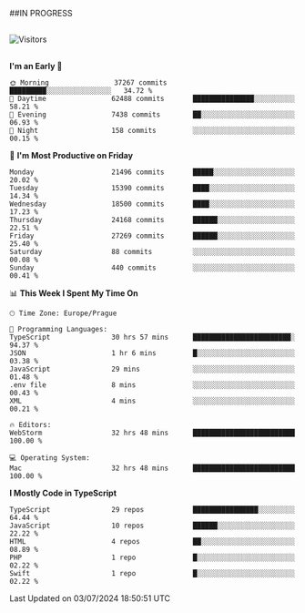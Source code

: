 ##IN PROGRESS
##
![Visitors](https://komarev.com/ghpvc/?username=petrbui&style=for-the-badge&label=Visitors+👀)



##
<!--
[![My GitHub stats](https://github-readme-stats.vercel.app/api?username=petrbui&theme=github_dark)](https://github.com/anuraghazra/github-readme-stats)

[![My wakatime stats](https://github-readme-stats.vercel.app/api/wakatime?username=petrbui&theme=github_dark)](https://github.com/anuraghazra/github-readme-stats)
-->
<!--START_SECTION:waka-->
**I'm an Early 🐤** 

```text
🌞 Morning                37267 commits       █████████░░░░░░░░░░░░░░░░   34.72 % 
🌆 Daytime                62488 commits       ███████████████░░░░░░░░░░   58.21 % 
🌃 Evening                7438 commits        ██░░░░░░░░░░░░░░░░░░░░░░░   06.93 % 
🌙 Night                  158 commits         ░░░░░░░░░░░░░░░░░░░░░░░░░   00.15 % 
```
📅 **I'm Most Productive on Friday** 

```text
Monday                   21496 commits       █████░░░░░░░░░░░░░░░░░░░░   20.02 % 
Tuesday                  15390 commits       ████░░░░░░░░░░░░░░░░░░░░░   14.34 % 
Wednesday                18500 commits       ████░░░░░░░░░░░░░░░░░░░░░   17.23 % 
Thursday                 24168 commits       ██████░░░░░░░░░░░░░░░░░░░   22.51 % 
Friday                   27269 commits       ██████░░░░░░░░░░░░░░░░░░░   25.40 % 
Saturday                 88 commits          ░░░░░░░░░░░░░░░░░░░░░░░░░   00.08 % 
Sunday                   440 commits         ░░░░░░░░░░░░░░░░░░░░░░░░░   00.41 % 
```


📊 **This Week I Spent My Time On** 

```text
🕑︎ Time Zone: Europe/Prague

💬 Programming Languages: 
TypeScript               30 hrs 57 mins      ████████████████████████░   94.37 % 
JSON                     1 hr 6 mins         █░░░░░░░░░░░░░░░░░░░░░░░░   03.38 % 
JavaScript               29 mins             ░░░░░░░░░░░░░░░░░░░░░░░░░   01.48 % 
.env file                8 mins              ░░░░░░░░░░░░░░░░░░░░░░░░░   00.43 % 
XML                      4 mins              ░░░░░░░░░░░░░░░░░░░░░░░░░   00.21 % 

🔥 Editors: 
WebStorm                 32 hrs 48 mins      █████████████████████████   100.00 % 

💻 Operating System: 
Mac                      32 hrs 48 mins      █████████████████████████   100.00 % 
```

**I Mostly Code in TypeScript** 

```text
TypeScript               29 repos            ████████████████░░░░░░░░░   64.44 % 
JavaScript               10 repos            ██████░░░░░░░░░░░░░░░░░░░   22.22 % 
HTML                     4 repos             ██░░░░░░░░░░░░░░░░░░░░░░░   08.89 % 
PHP                      1 repo              █░░░░░░░░░░░░░░░░░░░░░░░░   02.22 % 
Swift                    1 repo              █░░░░░░░░░░░░░░░░░░░░░░░░   02.22 % 
```




 Last Updated on 03/07/2024 18:50:51 UTC
<!--END_SECTION:waka-->

